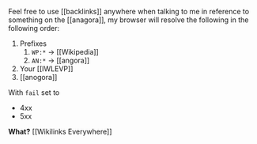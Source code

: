 Feel free to use \[\[backlinks\]\] anywhere when talking to me in reference to something on the [[anagora]], my browser will resolve the following in the following order:

1. Prefixes
	1. `WP:*` -> [[Wikipedia]]
	2. `AN:*` -> [[angora]]
2. Your [[IWLEVP]]
3. [[anogora]]

With `fail` set to

* 4xx
* 5xx

**What?** [[Wikilinks Everywhere]]